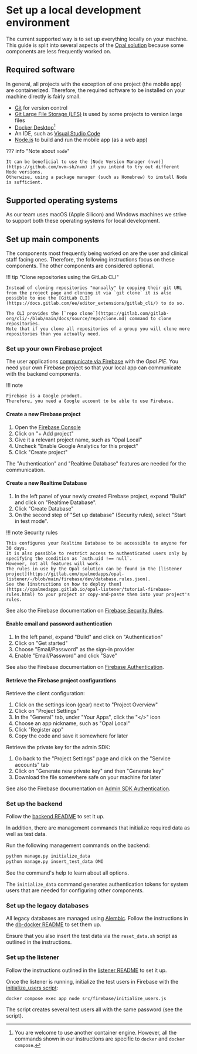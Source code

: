 # Set up a local development environment

The current supported way is to set up everything locally on your machine.
This guide is split into several aspects of the [Opal solution](architecture/index.md#high-level-architecture) because some components are less frequently worked on.

## Required software

In general, all projects with the exception of one project (the mobile app) are containerized.
Therefore, the required software to be installed on your machine directly is fairly small.

* [Git](https://git-scm.com/) for version control
* [Git Large File Storage (LFS)](https://git-lfs.com/) is used by some projects to version large files
* [Docker Desktop](https://www.docker.com/products/docker-desktop/)[^1]
* An IDE, such as [Visual Studio Code](https://code.visualstudio.com/)
* [Node.js](https://nodejs.org/en) to build and run the mobile app (as a web app)

??? info "Note about `node`"

    It can be beneficial to use the [Node Version Manager (nvm)](https://github.com/nvm-sh/nvm) if you intend to try out different Node versions.
    Otherwise, using a package manager (such as Homebrew) to install Node is sufficient.

## Supported operating systems

As our team uses macOS (Apple Silicon) and Windows machines we strive to support both these operating systems for local development.

## Set up main components

The components most frequently being worked on are the user and clinical staff facing ones.
Therefore, the following instructions focus on these components.
The other components are considered optional.

!!! tip "Clone repositories using the GitLab CLI"

    Instead of cloning repositories "manually" by copying their git URL from the project page and cloning it via `git clone` it is also possible to use the [GitLab CLI](https://docs.gitlab.com/ee/editor_extensions/gitlab_cli/) to do so.

    The CLI provides the [`repo clone`](https://gitlab.com/gitlab-org/cli/-/blob/main/docs/source/repo/clone.md) command to clone repositories.
    Note that if you clone all repositories of a group you will clone more repositories than you actually need.

### Set up your own Firebase project

The user applications [communicate via Firebase](architecture/index.md#communication-between-user-applications-and-the-opal-pie) with the _Opal PIE_.
You need your own Firebase project so that your local app can communicate with the backend components.

!!! note

    Firebase is a Google product.
    Therefore, you need a Google account to be able to use Firebase.

#### Create a new Firebase project

1. Open the [Firebase Console](https://console.firebase.google.com)
2. Click on "+ Add project"
3. Give it a relevant project name, such as "Opal Local"
4. Uncheck "Enable Google Analytics for this project"
5. Click "Create project"

The "Authentication" and "Realtime Database" features are needed for the communication.

#### Create a new Realtime Database

1. In the left panel of your newly created Firebase project, expand "Build" and click on "Realtime Database".
2. Click "Create Database"
3. On the second step of "Set up database" (Security rules), select "Start in test mode".

!!! note Security rules

    This configures your Realtime Database to be accessible to anyone for 30 days.
    It is also possible to restrict access to authenticated users only by specifying the condition as `auth.uid !== null`.
    However, not all features will work.
    The rules in use by the Opal solution can be found in the [listener project](https://gitlab.com/opalmedapps/opal-listener/-/blob/main/firebase/dev/database.rules.json).
    See the [instructions on how to deploy them](https://opalmedapps.gitlab.io/opal-listener/tutorial-firebase-rules.html) to your project or copy-and-paste them into your project's rules.

See also the Firebase documentation on [Firebase Security Rules](https://firebase.google.com/docs/rules).

#### Enable email and password authentication

1. In the left panel, expand "Build" and click on "Authentication"
2. Click on "Get started"
3. Choose "Email/Password" as the sign-in provider
4. Enable "Email/Password" and click "Save"

See also the Firebase documentation on [Firebase Authentication](https://firebase.google.com/docs/auth).

#### Retrieve the Firebase project configurations

Retrieve the client configuration:

1. Click on the settings icon (gear) next to "Project Overview"
2. Click on "Project Settings"
3. In the "General" tab, under "Your Apps", click the "</>" icon
4. Choose an app nickname, such as "Opal Local"
5. Click "Register app"
6. Copy the code and save it somewhere for later

Retrieve the private key for the admin SDK:

1. Go back to the "Project Settings" page and click on the "Service accounts" tab
2. Click on "Generate new private key" and then "Generate key"
3. Download the file somewhere safe on your machine for later

See also the Firebase documentation on [Admin SDK Authentication](https://firebase.google.com/docs/database/admin/start).

### Set up the backend

Follow the [backend README](https://gitlab.com/opalmedapps/backend/-/blob/main/README.md) to set it up.

In addition, there are management commands that initialize required data as well as test data.

Run the following management commands on the backend:

```python
python manage.py initialize_data
python manage.py insert_test_data OMI
```

See the command's help to learn about all options.

The `initialize_data` command generates authentication tokens for system users that are needed for configuring other components.

### Set up the legacy databases

All legacy databases are managed using [Alembic](https://alembic.sqlalchemy.org/en/latest/).
Follow the instructions in the [db-docker README](https://gitlab.com/opalmedapps/db-docker/-/blob/main/README.md) to set them up.

Ensure that you also insert the test data via the `reset_data.sh` script as outlined in the instructions.

### Set up the listener

Follow the instructions outlined in the [listener README](https://gitlab.com/opalmedapps/opal-listener/-/blob/main/README.md) to set it up.

Once the listener is running, initialize the test users in Firebase with the [initialize_users script](https://gitlab.com/opalmedapps/opal-listener/-/blob/main/src/firebase/initialize_users.js):

```shell
docker compose exec app node src/firebase/initialize_users.js
```

The script creates several test users all with the same password (see the script).

[^1]:
    You are welcome to use another container engine.
    However, all the commands shown in our instructions are specific to  `docker` and `docker compose`.
